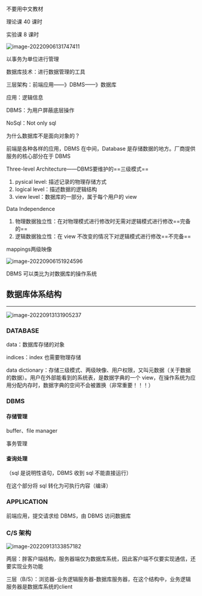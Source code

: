 不要用中文教材

理论课 40 课时

实验课 8 课时

![image-20220906131747411](https://wangleidetuchuang.oss-cn-beijing.aliyuncs.com/img/image-20220906131747411.png)



以事务为单位进行管理





数据库技术：进行数据管理的工具

三层架构：前端应用——》DBMS——》数据库

应用：逻辑信息

DBMS：为用户屏蔽底层操作





NoSql：Not only sql

为什么数据库不是面向对象的？

前端是各种各样的应用，DBMS 在中间，Database 是存储数据的地方。厂商提供服务的核心部分在于 DBMS



Three-level Architecture——DBMS要维护的==三级模式==

1. pysical level: 描述记录的物理存储方式
2. logical level：描述数据的逻辑结构
3. view level：数据库的一部分，属于每个用户的 view 



Data Independence

1. 物理数据独立性：在对物理模式进行修改时无需对逻辑模式进行修改==完备的==
2. 逻辑数据独立性：在 view 不改变的情况下对逻辑模式进行修改==不完备==



mappings两级映像

![image-20220906151924596](https://wangleidetuchuang.oss-cn-beijing.aliyuncs.com/img/image-20220906151924596.png)





DBMS 可以类比为对数据库的操作系统



## 数据库体系结构

----

![image-20220913131905237](https://wangleidetuchuang.oss-cn-beijing.aliyuncs.com/img/image-20220913131905237.png)

### DATABASE

data：数据库存储的对象

indices：index 也需要物理存储

data dictionary：存储三级模式、两级映像、用户权限，又叫元数据（关于数据的数据）。用户在外部能看到的系统表，是数据字典的一个 view，在操作系统为应用分配内存时，数据字典的空间不会被置换（非常重要！！！）

### DBMS

#### 存储管理

buffer、file manager

事务管理

#### 查询处理

（sql 是说明性语句，DBMS 收到 sql 不能直接运行）

在这个部分将 sql 转化为可执行内容（编译）

### APPLICATION

前端应用，提交请求给 DBMS，由 DBMS 访问数据库

### C/S 架构

![image-20220913133857182](https://wangleidetuchuang.oss-cn-beijing.aliyuncs.com/img/image-20220913133857182.png)

两层：胖客户端结构，服务器端仅为数据库系统，因此客户端不仅要实现通信，还要实现业务功能

三层（B/S）：浏览器-业务逻辑服务器-数据库服务器，在这个结构中，业务逻辑服务器是数据库系统的client